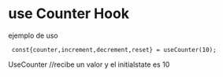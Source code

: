 # use Counter Hook
ejemplo de uso
```
 const{counter,increment,decrement,reset} = useCounter(10);
```
UseCounter //recibe un valor y el initialstate es 10